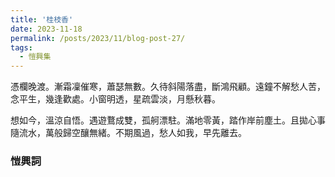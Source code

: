 ```yaml
---
title: '桂枝香'
date: 2023-11-18
permalink: /posts/2023/11/blog-post-27/
tags:
  - 愷興集
---
```


憑欄晚渡。漸霜凜催寒，蕭瑟無數。久待斜陽落盡，斷鴻飛顧。遠鐘不解愁人苦，念平生，幾逢歡處。小窗明透，星疏雲淡，月懸秋暮。

想如今，溫涼自悟。遇遊鶩成雙，孤舸漂駐。滿地零黃，踏作岸前塵土。且拋心事隨流水，萬般歸空釀無緒。不期風過，愁人如我，早先離去。

### 愷興詞